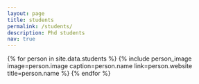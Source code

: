 ```yaml
---
layout: page
title: students
permalink: /students/
description: Phd students
nav: true
---
```


<div class="flex-container people image-container">
{% for person in site.data.students %}
  {% include person_image image=person.image caption=person.name link=person.website title=person.name %}
{% endfor %}
</div>